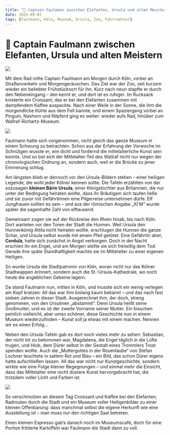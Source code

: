 ```yaml
---
title: "🐻 Captain Faulmann zwischen Elefanten, Ursula und alten Meistern"
date: 2025-09-07
tags: [Faulmann, Köln, Museum, Ursula, Zoo, Fahrradtour]
---
```


# 🐻 Captain Faulmann zwischen Elefanten, Ursula und alten Meistern

![](https://pixelfed.social/storage/m/_v2/607467830790472239/9c67e908a-279c2f/9eDmeOYbIJfZ/vJiURxhN2naIkfF4oFMetbMcEBhHcssO0BmTMx1t.png)

Mit dem Rad rollte Captain Faulmann am Morgen durch Köln, vorbei an Straßenverkehr und Morgengeräuschen. Das Ziel war der Zoo, seit kurzem wieder ein beliebter Frühstücksort für ihn. Kurz nach neun stapfte er durch den Nebeneingang – den kennt er, und dort ist es ruhiger. Im Rucksack knisterte ein Croissant, das er bei den Elefanten zusammen mit dampfendem Kaffee auspackte. Nach einer Weile in der Sonne, die ihm die morgendliche Kühle aus dem Fell bannte, und einem Spaziergang vorbei an Pinguin, Nashorn und Nilpferd ging es weiter: wieder aufs Rad, hinüber zum Wallraf-Richartz-Museum.

![](https://pixelfed.social/storage/m/_v2/607467830790472239/9c67e908a-279c2f/ho0Jr3A7YMwG/MALKSv04zX2znGTfpz73pudYxm4zgGD8yifDBi4M.jpg)

Faulmann hatte sich vorgenommen, nicht gleich das ganze Museum in einem Schwung zu betrachten. Schon aus der Erfahrung der Vorwoche im Schnütgen wusste er, wie dicht und fordernd die mittelalterliche Kunst sein konnte. Und so bot sich der Mittelalter-Teil des Wallraf nicht nur wegen der chronologischen Ordnung an, sondern auch, weil er die Brücke zu jener Erinnerung schlug.

Am längsten blieb er dennoch vor den Ursula-Bildern stehen – einer heiligen Legende, die wohl jeder Kölner kennen sollte. Die Tafeln erzählten von der sozusagen **kleinen Bärin Ursula**, einer Königstochter aus Britannien, die nur unter der Bedingung heiraten wollte, dass ihr Bräutigam sich taufen ließe und sie zuvor mit Gefährtinnen eine Pilgerreise unternehmen dürfe. Elf Jungfrauen sollten es sein – und aus der römischen Angabe „XI M“ wurde später die sagenhafte Zahl von elftausend.

Gemeinsam zogen sie auf der Rückreise den Rhein hinab, bis nach Köln. Dort warteten vor den Toren der Stadt die Hunnen. Weil Ursula den Hunnenkönig Attila nicht heiraten wollte, erschlugen die Hunnen die ganze Schar, und Ursula selbst wurde mit einem Pfeil getötet. Eine Gefährtin aber, **Cordula**, hatte sich zunächst in Angst verborgen. Doch in der Nacht erschien ihr ein Engel, und am Morgen stellte sie sich freiwillig dem Tod. Gerade ihre späte Standhaftigkeit machte sie im Mittelalter zu einer eigenen Heiligen.

So wurde Ursula die Stadtpatronin von Köln, woran nicht nur das Kölner Stadtwappen erinnert, sondern auch die St.-Ursula-Kathedrale, wo noch heute die angeblichen Gebeine lagern.

Da stand Faulmann nun, mitten in Köln, und musste sich ein wenig verlegen am Kopf kratzen: All das war ihm bislang kaum bekannt – und das nach fast sieben Jahren in dieser Stadt. Ausgerechnet ihm, der doch, streng genommen, von den Ursulinen „abstammt“. Denn Ursula heißt seine Großmutter, und es ist der zweite Vorname seiner Mutter. Ein bisschen peinlich vielleicht, aber umso schöner, diese Geschichte nun in einem Museum wiederzufinden – Kunst soll ja etwas mit einem machen. Nennen wir es einen Erfolg…

Neben den Ursula-Tafeln gab es dort noch vieles mehr zu sehen: Sebastian, der nicht tot zu bekommen war, Magdalena, die Engel täglich in die Lüfte trugen, und Hiob, dem Dürer selbst in der Gestalt eines Trommlers Trost spenden wollte. Auch die „Muttergottes in der Rosenlaube“ von Stefan Lochner leuchtete in sattem Rot und Blau – ein Bild, das schon Dürer eigens hatte aufschließen lassen. All das war nicht nur Kunstgeschichte, sondern wirkte wie eine Folge kleiner Begegnungen – und einmal mehr die Einsicht, dass das Mittelalter eine recht düstere Kunst hervorgebracht hat, die trotzdem voller Licht und Farben ist.

![](https://pixelfed.social/storage/m/_v2/607467830790472239/9c67e908a-279c2f/u0X2ziFeyhcX/6QHOzZ1VqA3wJEJpfUTWswkaBUucQX501dR7BLVz.jpg)

So verschmolzen an diesem Tag Croissant und Kaffee bei den Elefanten, Radrouten durch die Stadt und ein Museum voller Heiligenbilder zu einer kleinen Offenbarung: dass manchmal selbst die eigene Herkunft wie eine Ausstellung ist – man muss nur den richtigen Saal betreten.

Einen kleinen Espresso gab’s danach noch im Museumscafé, doch für eine Portion frittierte Kartoffeln war Faulmann die Stadt dann zu voll.
